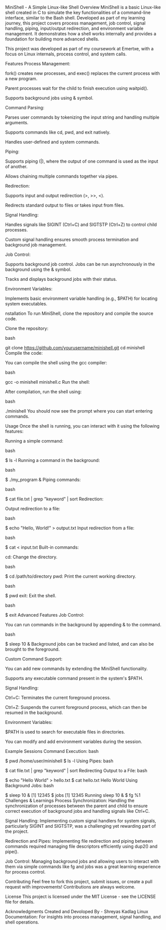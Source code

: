 MiniShell - A Simple Linux-like Shell
Overview
MiniShell is a basic Linux-like shell created in C to simulate the key functionalities of a command-line interface, similar to the Bash shell. Developed as part of my learning journey, this project covers process management, job control, signal handling, piping, input/output redirection, and environment variable management. It demonstrates how a shell works internally and provides a foundation for building more advanced shells.

This project was developed as part of my coursework at Emertxe, with a focus on Linux internals, process control, and system calls.

Features
Process Management:

fork() creates new processes, and exec() replaces the current process with a new program.

Parent processes wait for the child to finish execution using waitpid().

Supports background jobs using & symbol.

Command Parsing:

Parses user commands by tokenizing the input string and handling multiple arguments.

Supports commands like cd, pwd, and exit natively.

Handles user-defined and system commands.

Piping:

Supports piping (|), where the output of one command is used as the input of another.

Allows chaining multiple commands together via pipes.

Redirection:

Supports input and output redirection (>, >>, <).

Redirects standard output to files or takes input from files.

Signal Handling:

Handles signals like SIGINT (Ctrl+C) and SIGTSTP (Ctrl+Z) to control child processes.

Custom signal handling ensures smooth process termination and background job management.

Job Control:

Supports background job control. Jobs can be run asynchronously in the background using the & symbol.

Tracks and displays background jobs with their status.

Environment Variables:

Implements basic environment variable handling (e.g., $PATH) for locating system executables.

nstallation
To run MiniShell, clone the repository and compile the source code.

Clone the repository:

bash

git clone https://github.com/yourusername/minishell.git
cd minishell
Compile the code:

You can compile the shell using the gcc compiler:

bash

gcc -o minishell minishell.c
Run the shell:

After compilation, run the shell using:

bash

./minishell
You should now see the prompt where you can start entering commands.

Usage
Once the shell is running, you can interact with it using the following features:

Running a simple command:

bash

$ ls -l
Running a command in the background:

bash

$ ./my_program &
Piping commands:

bash

$ cat file.txt | grep "keyword" | sort
Redirection:

Output redirection to a file:

bash

$ echo "Hello, World!" > output.txt
Input redirection from a file:

bash

$ cat < input.txt
Built-in commands:

cd: Change the directory.

bash

$ cd /path/to/directory
pwd: Print the current working directory.

bash

$ pwd
exit: Exit the shell.

bash

$ exit
Advanced Features
Job Control:

You can run commands in the background by appending & to the command.

bash

$ sleep 10 &
Background jobs can be tracked and listed, and can also be brought to the foreground.

Custom Command Support:

You can add new commands by extending the MiniShell functionality.

Supports any executable command present in the system's $PATH.

Signal Handling:

Ctrl+C: Terminates the current foreground process.

Ctrl+Z: Suspends the current foreground process, which can then be resumed in the background.

Environment Variables:

$PATH is used to search for executable files in directories.

You can modify and add environment variables during the session.

Example Sessions
Command Execution:
bash

$ pwd
/home/user/minishell
$ ls -l
Using Pipes:
bash

$ cat file.txt | grep "keyword" | sort
Redirecting Output to a File:
bash

$ echo "Hello World" > hello.txt
$ cat hello.txt
Hello World
Using Background Jobs:
bash

$ sleep 10 &
[1] 12345
$ jobs
[1] 12345 Running sleep 10 &
$ fg %1
Challenges & Learnings
Process Synchronization: Handling the synchronization of processes between the parent and child to ensure correct execution of background jobs and handling signals like Ctrl+C.

Signal Handling: Implementing custom signal handlers for system signals, particularly SIGINT and SIGTSTP, was a challenging yet rewarding part of the project.

Redirection and Pipes: Implementing file redirection and piping between commands required managing file descriptors efficiently using dup2() and pipe().

Job Control: Managing background jobs and allowing users to interact with them via simple commands like fg and jobs was a great learning experience for process control.

Contributing
Feel free to fork this project, submit issues, or create a pull request with improvements! Contributions are always welcome.

License
This project is licensed under the MIT License - see the LICENSE file for details.

Acknowledgments
Created and Devoloped By - Shreyas Kadlag
Linux Documentation: For insights into process management, signal handling, and shell operations.

